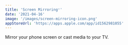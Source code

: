 ```yaml
---
title: 'Screen Mirroring⁺'
date: '2021-04-16'
image: '/images/screen-mirroring-icon.png'
appStoreUrl: 'https://apps.apple.com/app/id1562981055'
---
```


Mirror your phone screen or cast media to your TV.